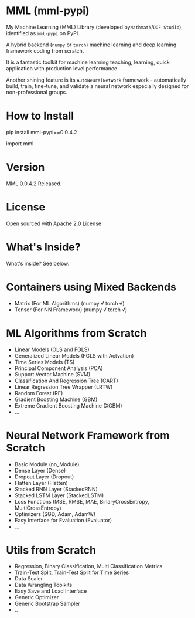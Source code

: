 # MML (mml-pypi)
My Machine Learning (MML) Library (developed by`Nathmath`/`DOF Studio`), identified as `mml-pypi` on PyPI.

A hybrid backend (`numpy` or `torch`) machine learning and deep learning framework coding from scratch.

It is a fantastic toolkit for machine learning teaching, learning, quick application with production level performance.

Another shining feature is its `AutoNeuralNetwork` framework - automatically build, train, fine-tune, and validate a neural network especially designed for non-professional groups.

# How to Install

pip install mml-pypi==0.0.4.2

import mml

# Version

MML 0.0.4.2 Released.

# License

Open sourced with Apache 2.0 License

# What's Inside?

What's inside? See below.

# Containers using Mixed Backends
* Matrix (For ML Algorithms) (numpy √ torch √)
* Tensor (For NN Framework) (numpy √ torch √)

# ML Algorithms from Scratch
* Linear Models (OLS and FGLS)
* Generalized Linear Models (FGLS with Actvation)
* Time Series Models (TS)
* Principal Component Analysis (PCA)
* Support Vector Machine (SVM)
* Classification And Regression Tree (CART)
* Linear Regression Tree Wrapper (LRTW)
* Random Forest (RF)
* Gradient Boosting Machine (GBM)
* Extreme Gradient Boosting Machine (XGBM)
* ...

# Neural Network Framework from Scratch
* Basic Module (nn_Module)
* Dense Layer (Dense)
* Dropout Layer (Dropout)
* Flatten Layer (Flatten)
* Stacked RNN Layer (StackedRNN)
* Stacked LSTM Layer (StackedLSTM)
* Loss Functions (MSE, RMSE, MAE, BinaryCrossEntropy, MultiCrossEntropy)
* Optimizers (SGD, Adam, AdamW)
* Easy Interface for Evaluation (Evaluator)
* ...

# Utils from Scratch

* Regression, Binary Classification, Multi Classification Metrics
* Train-Test Split, Train-Test Split for Time Series
* Data Scaler
* Data Wrangling Toolkits
* Easy Save and Load Interface
* Generic Optimizer
* Generic Bootstrap Sampler
* ..
